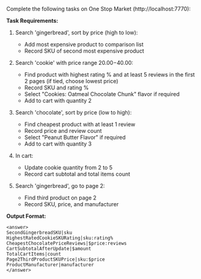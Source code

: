 Complete the following tasks on One Stop Market (http://localhost:7770):

**Task Requirements:**

1. Search 'gingerbread', sort by price (high to low):
   - Add most expensive product to comparison list
   - Record SKU of second most expensive product

2. Search 'cookie' with price range $20.00-$40.00:
   - Find product with highest rating % and at least 5 reviews in the first 2 pages (if tied, choose lowest price)
   - Record SKU and rating %
   - Select "Cookies: Oatmeal Chocolate Chunk" flavor if required
   - Add to cart with quantity 2

3. Search 'chocolate', sort by price (low to high):
   - Find cheapest product with at least 1 review
   - Record price and review count
   - Select "Peanut Butter Flavor" if required
   - Add to cart with quantity 3

4. In cart:
   - Update cookie quantity from 2 to 5
   - Record cart subtotal and total items count

5. Search 'gingerbread', go to page 2:
   - Find third product on page 2
   - Record SKU, price, and manufacturer

**Output Format:**

```
<answer>
SecondGingerbreadSKU|sku
HighestRatedCookieSKURating|sku:rating%
CheapestChocolatePriceReviews|$price:reviews
CartSubtotalAfterUpdate|$amount
TotalCartItems|count
Page2ThirdProductSKUPrice|sku:$price
ProductManufacturer|manufacturer
</answer>
```

